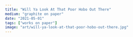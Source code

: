```yaml
---
title: "Will Ya Look At That Poor Hobo Out There"
medium: "graphite on paper"
date: "2021-05-01"
tags: ["works on paper"]
image: "art/will-ya-look-at-that-poor-hobo-out-there.jpg"
---
```

